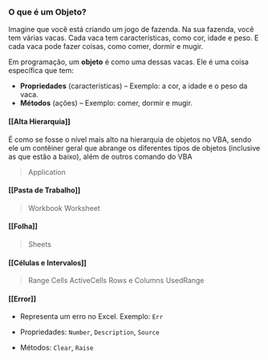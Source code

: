 ### O que é um Objeto?

Imagine que você está criando um jogo de fazenda. Na sua fazenda, você tem várias vacas. Cada vaca tem características, como cor, idade e peso. E cada vaca pode fazer coisas, como comer, dormir e mugir.

Em programação, um **objeto** é como uma dessas vacas. Ele é uma coisa específica que tem:
- **Propriedades** (características) – Exemplo: a cor, a idade e o peso da vaca.
- **Métodos** (ações) – Exemplo: comer, dormir e mugir.

#### [[Alta Hierarquia]]
É como se fosse o nível mais alto na hierarquia de objetos no VBA, sendo ele um contêiner geral que abrange os diferentes tipos de objetos (inclusive as que estão a baixo), além de outros comando do VBA
>Application

#### [[Pasta de Trabalho]]
>Workbook
>Worksheet

#### [[Folha]]
>Sheets

#### [[Células e Intervalos]]
>Range
>Cells
>ActiveCells
>Rows e Columns
>UsedRange



#### [[Error]]

- Representa um erro no Excel. Exemplo: `Err`

- Propriedades: `Number`, `Description`, `Source`

- Métodos: `Clear`, `Raise`
